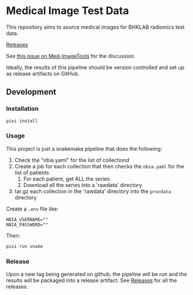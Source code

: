 # Medical Image Test Data

This repository aims to source medical images for BHKLAB
radiomics test data.

[Releases](https://github.com/bhklab/med-image_test-data/releases)

See [this issue on Med-ImageTools](https://github.com/bhklab/med-imagetools/issues/173)
for the discussion.

Ideally, the results of this pipeline should be version controlled
and set up as release artifacts on GitHub.

## Development

### Installation

```bash
pixi install
```

### Usage

This project is just a snakemake pipeline that does the following:

1. Check the "nbia.yaml" for the list of collectiond
2. Create a job for each collection that then checks the `nbia.yaml` for the list of patients
   1. For each patient, get ALL the series
   2. Download all the series into a 'rawdata' directory
3. tar.gz each collection in the 'rawdata' directory into the `procdata` directory

Create a `.env` file like:

```
NBIA_USERNAME=""
NBIA_PASSWORD=""
```

Then:

```bash
pixi run snake
```

### Release

Upon a new tag being generated on github, the pipeline will be run and the results will be
packaged into a release artifact.
See [Releases](https://github.com/bhklab/med-image_test-data/releases) for all the releases.
